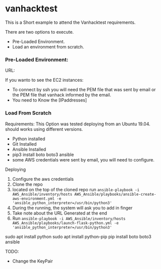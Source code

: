 # vanhacktest

This is a Short example to attend the Vanhacktest requirements.

There are two options to execute.

- Pre-Loaded Environment.
- Load an environment from scratch.

### Pre-Loaded Environment:
URL: 

If you wanto to see the EC2 instances:
- To connect by ssh you will need the PEM file that was sent by email or the PEM file that vanhack informed by the email.
- You need to Know the [IPaddresses]


### Load From Scratch
Requirements:
This Option was tested deploying from an Ubuntu 19.04. should works using different versions.
- Python installed
- Git Installed
- Ansible Installed
- pip3 install boto boto3 ansible
- some AWS credentials were sent by email, you will need to configure.

Deploying
1. Configure the aws credentials 
2. Clone the repo 
3. located on the top of the cloned repo run `ansible-playbook -i AWS_Ansible/inventory/hosts AWS_Ansible/playbooks/ansible-create-aws-environment.yml -e 'ansible_python_interpreter=/usr/bin/python3'`
4. During the running, the system will ask you to add in finger
4. Take note about the URL Generated at the end
4. Run `ansible-playbook -i AWS_Ansible/inventory/hosts AWS_Ansible/playbooks/launch-flask-python.yml -e 'ansible_python_interpreter=/usr/bin/python3'`



sudo apt install python
sudo apt install python-pip
pip install boto boto3 ansible

TODO: 
- Change the KeyPair
